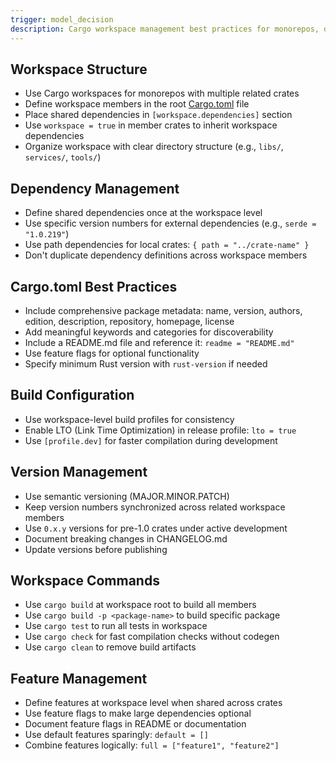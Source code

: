 ```yaml
---
trigger: model_decision
description: Cargo workspace management best practices for monorepos, dependency management, and build configuration **/*.rs
---
```


## Workspace Structure

- Use Cargo workspaces for monorepos with multiple related crates
- Define workspace members in the root [Cargo.toml](cci:7://file:///f:/Projects/GradutionProject/engineering/Symphony/apps/backend/Cargo.toml:0:0-0:0) file
- Place shared dependencies in `[workspace.dependencies]` section
- Use `workspace = true` in member crates to inherit workspace dependencies
- Organize workspace with clear directory structure (e.g., `libs/`, `services/`, `tools/`)

## Dependency Management

- Define shared dependencies once at the workspace level
- Use specific version numbers for external dependencies (e.g., `serde = "1.0.219"`)
- Use path dependencies for local crates: `{ path = "../crate-name" }`
- Don't duplicate dependency definitions across workspace members

## Cargo.toml Best Practices

- Include comprehensive package metadata: name, version, authors, edition, description, repository, homepage, license
- Add meaningful keywords and categories for discoverability
- Include a README.md file and reference it: `readme = "README.md"`
- Use feature flags for optional functionality
- Specify minimum Rust version with `rust-version` if needed

## Build Configuration

- Use workspace-level build profiles for consistency
- Enable LTO (Link Time Optimization) in release profile: `lto = true`
- Use `[profile.dev]` for faster compilation during development

## Version Management

- Use semantic versioning (MAJOR.MINOR.PATCH)
- Keep version numbers synchronized across related workspace members
- Use `0.x.y` versions for pre-1.0 crates under active development
- Document breaking changes in CHANGELOG.md
- Update versions before publishing

## Workspace Commands

- Use `cargo build` at workspace root to build all members
- Use `cargo build -p <package-name>` to build specific package
- Use `cargo test` to run all tests in workspace
- Use `cargo check` for fast compilation checks without codegen
- Use `cargo clean` to remove build artifacts

## Feature Management

- Define features at workspace level when shared across crates
- Use feature flags to make large dependencies optional
- Document feature flags in README or documentation
- Use default features sparingly: `default = []`
- Combine features logically: `full = ["feature1", "feature2"]`
